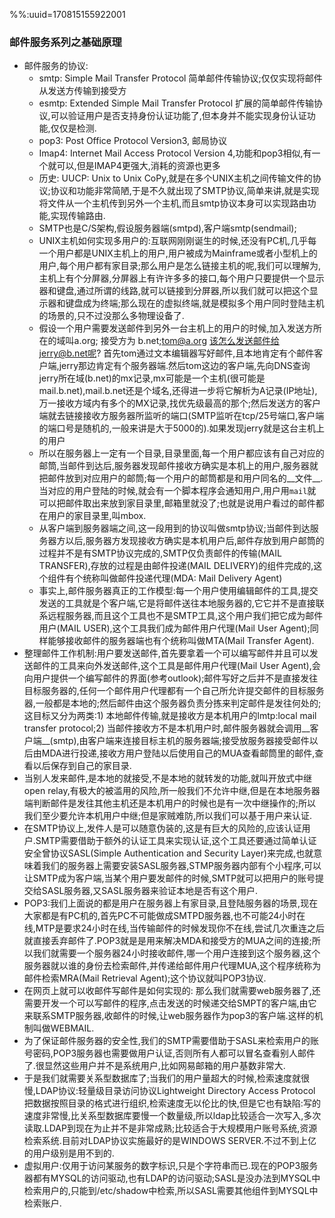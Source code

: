 %%:uuid=170815155922001
### 邮件服务系列之基础原理
- 邮件服务的协议:
    - smtp: Simple Mail Transfer Protocol 简单邮件传输协议;仅仅实现将邮件从发送方传输到接受方
    - esmtp: Extended Simple Mail Transfer Protocol 扩展的简单邮件传输协议,可以验证用户是否支持身份认证功能了,但本身并不能实现身份认证功能,仅仅是检测.
    - pop3: Post Office Protocol Version3, 邮局协议
    - Imap4: Internet Mail Access Protocol Version 4,功能和pop3相似,有一个就可以,但是IMAP4更强大,消耗的资源也更多
    - 历史: UUCP: Unix to Unix CoPy,就是在多个UNIX主机之间传输文件的协议;协议和功能非常简陋,于是不久就出现了SMTP协议,简单来讲,就是实现将文件从一个主机传到另外一个主机,而且smtp协议本身可以实现路由功能,实现传输路由.
    - SMTP也是C/S架构,假设服务器端(smtpd),客户端smtp(sendmail);
    - UNIX主机如何实现多用户的:互联网刚刚诞生的时候,还没有PC机,几乎每一个用户都是UNIX主机上的用户,用户被成为Mainframe或者小型机上的用户,每个用户都有家目录;那么用户是怎么链接主机的呢,我们可以理解为,主机上有个分屏器,分屏器上有许许多多的接口,每个用户只要提供一个显示器和键盘,通过所谓的线路,就可以链接到分屏器,所以我们就可以把这个显示器和键盘成为终端;那么现在的虚拟终端,就是模拟多个用户同时登陆主机的场景的,只不过没那么多物理设备了.
    - 假设一个用户需要发送邮件到另外一台主机上的用户的时候,加入发送方所在的域叫a.org; 接受方为 b.net;tom@a.org 该怎么发送邮件给jerry@b.net呢? 首先tom通过文本编辑器写好邮件,且本地肯定有个邮件客户端,jerry那边肯定有个服务器端.然后tom这边的客户端,先向DNS查询jerry所在域(b.net)的mx记录,mx可能是一个主机(很可能是mail.b.net),mail.b.net还是个域名,还得进一步将它解析为A记录(IP地址),万一接收方域内有多个的MX记录,找优先级最高的那个;然后发送方的客户端就去链接接收方服务器所监听的端口(SMTP监听在tcp/25号端口,客户端的端口号是随机的,一般来讲是大于5000的).如果发现jerry就是这台主机上的用户
    - 所以在服务器上一定有一个目录,目录里面,每一个用户都应该有自己对应的邮筒,当邮件到达后,服务器发现邮件接收方确实是本机上的用户,服务器就把邮件放到对应用户的邮筒;每一个用户的邮筒都是和用户同名的__文件__.当对应的用户登陆的时候,就会有一个脚本程序会通知用户,用户用`mail`就可以把邮件取出来放到家目录里,邮箱里就没了;也就是说用户看过的邮件都在用户的家目录里,叫mbox.
    - 从客户端到服务器端之间,这一段用到的协议叫做smtp协议;当邮件到达服务器方以后,服务器方发现接收方确实是本机用户后,邮件存放到用户邮筒的过程并不是有SMTP协议完成的,SMTP仅负责邮件的传输(MAIL TRANSFER),存放的过程是由邮件投递(MAIL DELIVERY)的组件完成的,这个组件有个统称叫做邮件投递代理(MDA: Mail Delivery Agent)
    - 事实上,邮件服务器真正的工作模型:每一个用户使用编辑邮件的工具,提交发送的工具就是个客户端,它是将邮件送往本地服务器的,它它并不是直接联系远程服务器,而且这个工具也不是SMTP工具,这个用户我们把它成为邮件用户(MAIL USER),这个工具我们成为邮件用户代理(Mail User Agent);同样能够接收邮件的服务器端也有个统称叫做MTA(Mail Transfer Agent).
- 整理邮件工作机制:用户要发送邮件,首先要拿着一个可以编写邮件并且可以发送邮件的工具来向外发送邮件,这个工具是邮件用户代理(Mail User Agent),会向用户提供一个编写邮件的界面(参考outlook);邮件写好之后并不是直接发往目标服务器的,任何一个邮件用户代理都有一个自己所允许提交邮件的目标服务器,一般都是本地的;然后邮件由这个服务器负责分拣来判定邮件是发往何处的;这目标又分为两类:1) 本地邮件传输,就是接收方是本机用户的lmtp:local mail transfer protocol;2) 当邮件接收方不是本机用户时,邮件服务器就会调用__客户端__(smtp),由客户端来连接目标主机的服务器端;接受放服务器接受邮件以后由MDA进行投递,接收方用户登陆以后使用自己的MUA查看邮筒里的邮件,查看以后保存到自己的家目录.
- 当别人发来邮件,是本地的就接受,不是本地的就转发的功能,就叫开放式中继open relay,有极大的被滥用的风险,所一般我们不允许中继,但是在本地服务器端判断邮件是发往其他主机还是本机用户的时候也是有一次中继操作的;所以我们至少要允许本机用户中继;但是家贼难防,所以我们可以基于用户来认证.
- 在SMTP协议上,发件人是可以随意伪装的,这是有巨大的风险的,应该认证用户.SMTP需要借助于额外的认证工具来实现认证,这个工具还要通过简单认证安全曾协议SASL(Simple Authentication and Security Layer)来完成,也就意味着我们的服务器上需要安装SASL服务器,STMP服务器内部有个小程序,可以让SMTP成为客户端,当某个用户要发邮件的时候,SMTP就可以把用户的账号提交给SASL服务器,又SASL服务器来验证本地是否有这个用户.
- POP3:我们上面说的都是用户在服务器上有家目录,且登陆服务器的场景,现在大家都是有PC机的,首先PC不可能做成SMTPD服务器,也不可能24小时在线,MTP是要求24小时在线,当传输邮件的时候发现你不在线,尝试几次重连之后就直接丢弃邮件了.POP3就是是用来解决MDA和接受方的MUA之间的连接;所以我们就需要一个服务器24小时接收邮件,哪一个用户连接到这个服务器,这个服务器就以谁的身份去检索邮件,并传递给邮件用户代理MUA,这个程序统称为邮件检索MRA(Mail Retrieval Agent);这个协议就叫POP3协议.
- 在网页上就可以收邮件写邮件是如何实现的: 那么我们就需要web服务器了,还需要开发一个可以写邮件的程序,点击发送的时候递交给SMPT的客户端,由它来联系SMTP服务器,收邮件的时候,让web服务器作为pop3的客户端.这样的机制叫做WEBMAIL.
- 为了保证邮件服务器的安全性,我们的SMTP需要借助于SASL来检索用户的账号密码,POP3服务器也需要做用户认证,否则所有人都可以冒名查看别人邮件了.很显然这些用户并不是系统用户,比如网易邮箱的用户基数非常大.
- 于是我们就需要关系型数据库了;当我们的用户量超大的时候,检索速度就很慢,LDAP协议:轻量级目录访问协议Lightweight Directory Access Protocol 把数据按照目录的格式进行组织,检索速度无以伦比的快,但是它也有缺陷:写的速度非常慢,比关系型数据库要慢一个数量级,所以ldap比较适合一次写入,多次读取.LDAP到现在为止并不是非常成熟;比较适合于大规模用户账号系统,资源检索系统.目前对LDAP协议实施最好的是WINDOWS SERVER.不过不到上亿的用户级别是用不到的.
- 虚拟用户:仅用于访问某服务的数字标识,只是个字符串而已.现在的POP3服务器都有MYSQL的访问驱动,也有LDAP的访问驱动;SASL是没办法到MYSQL中检索用户的,只能到/etc/shadow中检索,所以SASL需要其他组件到MYSQL中检索账户.